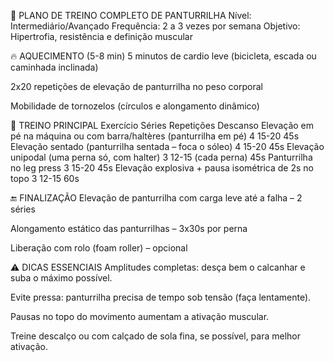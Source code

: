 🦵 PLANO DE TREINO COMPLETO DE PANTURRILHA
Nível: Intermediário/Avançado
Frequência: 2 a 3 vezes por semana
Objetivo: Hipertrofia, resistência e definição muscular

🔥 AQUECIMENTO (5-8 min)
5 minutos de cardio leve (bicicleta, escada ou caminhada inclinada)

2x20 repetições de elevação de panturrilha no peso corporal

Mobilidade de tornozelos (círculos e alongamento dinâmico)

💪 TREINO PRINCIPAL
Exercício	Séries	Repetições	Descanso
Elevação em pé na máquina ou com barra/haltères (panturrilha em pé)	4	15-20	45s
Elevação sentado (panturrilha sentada – foca o sóleo)	4	15-20	45s
Elevação unipodal (uma perna só, com halter)	3	12-15 (cada perna)	45s
Panturrilha no leg press	3	15-20	45s
Elevação explosiva + pausa isométrica de 2s no topo	3	12-15	60s

🔚 FINALIZAÇÃO
Elevação de panturrilha com carga leve até a falha – 2 séries

Alongamento estático das panturrilhas – 3x30s por perna

Liberação com rolo (foam roller) – opcional

⚠️ DICAS ESSENCIAIS
Amplitudes completas: desça bem o calcanhar e suba o máximo possível.

Evite pressa: panturrilha precisa de tempo sob tensão (faça lentamente).

Pausas no topo do movimento aumentam a ativação muscular.

Treine descalço ou com calçado de sola fina, se possível, para melhor ativação.
